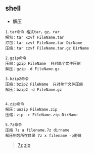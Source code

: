 ## shell- 解压```1.tar命令 格式tar，gz，rar解包：tar xzvf FileName.tar打包：tar czvf FileName.tar DirName压缩：tar czvf FileName.tar.gz DirName2.gzip命令压缩：gzip FileName  只对单个文件压缩解压：gzip -d FileName.gz3.bzip2命令压缩：bzip2 FileName  只对单个文件压缩解压：bzip2 -d FileName.gz4.zip命令解压：unzip FileName.zip压缩：zip -r FileName.zip DirName5.7z命令压缩 7z a filename.7z dirname解压到包所在目录 7z x filename -p密码```>[7z](压缩/7z.md)>[zip](压缩/zip.md)